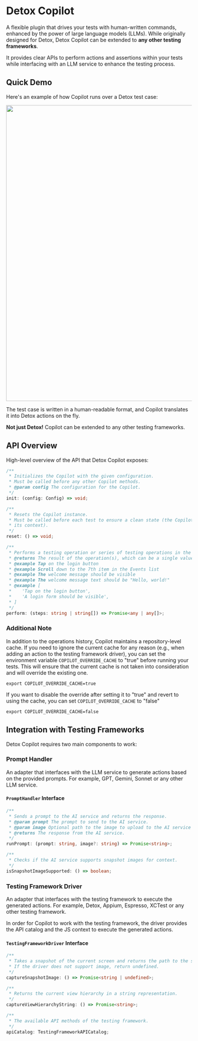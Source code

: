 # Detox Copilot

A flexible plugin that drives your tests with human-written commands, enhanced by the power of large language models (LLMs).
While originally designed for Detox, Detox Copilot can be extended to **any other testing frameworks**.

It provides clear APIs to perform actions and assertions within your tests while interfacing with an LLM service to enhance the testing process.

## Quick Demo

Here's an example of how Copilot runs over a Detox test case:

<img src="copilot-demo.gif" width="800">

The test case is written in a human-readable format, and Copilot translates it into Detox actions on the fly.

**Not just Detox!** Copilot can be extended to any other testing frameworks.

## API Overview

High-level overview of the API that Detox Copilot exposes:

```typescript
/**
 * Initializes the Copilot with the given configuration.
 * Must be called before any other Copilot methods.
 * @param config The configuration for the Copilot.
 */
init: (config: Config) => void;

/**
 * Resets the Copilot instance.
 * Must be called before each test to ensure a clean state (the Copilot uses the operations history as part of
 * its context).
 */
reset: () => void;

/**
 * Performs a testing operation or series of testing operations in the app based on the given `steps`.
 * @returns The result of the operation(s), which can be a single value or an array of values for each step.
 * @example Tap on the login button
 * @example Scroll down to the 7th item in the Events list
 * @example The welcome message should be visible
 * @example The welcome message text should be "Hello, world!"
 * @example [
 *    'Tap on the login button',
 *    'A login form should be visible',
 * ]
 */
perform: (steps: string | string[]) => Promise<any | any[]>;
```

### Additional Note

In addition to the operations history, Copilot maintains a repository-level cache. If you need to ignore the current cache for any reason (e.g., when adding an action to the testing framework driver), you can set the environment variable `COPILOT_OVERRIDE_CACHE` to "true" before running your tests. This will ensure that the current cache is not taken into consideration and will override the existing one.

```shell
export COPILOT_OVERRIDE_CACHE=true
```

If you want to disable the override after setting it to "true" and revert to using the cache, you can set `COPILOT_OVERRIDE_CACHE` to "false"

```shell
export COPILOT_OVERRIDE_CACHE=false
```


## Integration with Testing Frameworks

Detox Copilot requires two main components to work:

### **Prompt Handler**

An adapter that interfaces with the LLM service to generate actions based on the provided prompts. For example, GPT, Gemini, Sonnet or any other LLM service.

#### `PromptHandler` Interface

```typescript
/**
 * Sends a prompt to the AI service and returns the response.
 * @param prompt The prompt to send to the AI service.
 * @param image Optional path to the image to upload to the AI service that captures the current UI state.
 * @returns The response from the AI service.
 */
runPrompt: (prompt: string, image?: string) => Promise<string>;

/**
 * Checks if the AI service supports snapshot images for context.
 */
isSnapshotImageSupported: () => boolean;
```

### Testing Framework Driver

An adapter that interfaces with the testing framework to execute the generated actions. For example, Detox, Appium, Espresso, XCTest or any other testing framework.

In order for Copilot to work with the testing framework, the driver provides the API catalog and the JS context to execute the generated actions.

#### `TestingFrameworkDriver` Interface

```typescript
/**
 * Takes a snapshot of the current screen and returns the path to the saved image.
 * If the driver does not support image, return undefined.
 */
captureSnapshotImage: () => Promise<string | undefined>;

/**
 * Returns the current view hierarchy in a string representation.
 */
captureViewHierarchyString: () => Promise<string>;

/**
 * The available API methods of the testing framework.
 */
apiCatalog: TestingFrameworkAPICatalog;
```
